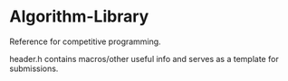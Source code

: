 # Algorithm-Library
Reference for competitive programming. 

header.h contains macros/other useful info and serves as a template for submissions.
